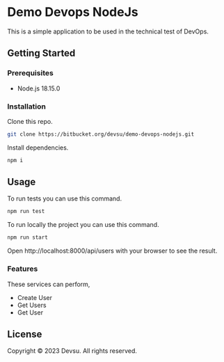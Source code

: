 # Demo Devops NodeJs

This is a simple application to be used in the technical test of DevOps.

## Getting Started

### Prerequisites

- Node.js 18.15.0

### Installation

Clone this repo.

```bash
git clone https://bitbucket.org/devsu/demo-devops-nodejs.git
```

Install dependencies.

```bash
npm i
```

## Usage

To run tests you can use this command.

```bash
npm run test
```

To run locally the project you can use this command.

```bash
npm run start
```

Open http://localhost:8000/api/users with your browser to see the result.

### Features

These services can perform,

- Create User
- Get Users
- Get User

## License

Copyright © 2023 Devsu. All rights reserved.
